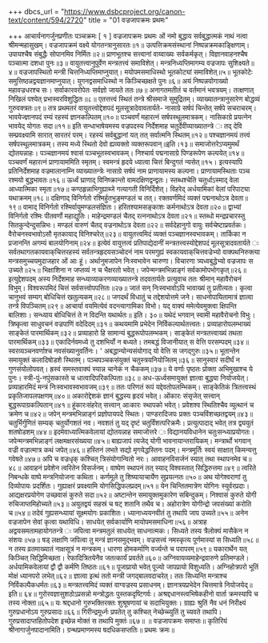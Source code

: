 +++
dbcs_url = "https://www.dsbcproject.org/canon-text/content/594/2720"
title = "01 वज्रजापक्रमः प्रथमः"

+++
आचार्यनागर्जुनप्रणीतः
पञ्चक्रमः 
[ १ ]
वज्रजापक्रमः प्रथमः 
ओं नमो बुद्धाय 
सर्वबुद्धात्मकं नाथं नत्वा श्रीमन्महासुखम्।
वज्रजापक्रमं वक्ष्ये योगतन्त्रानुसारतः॥१॥
उत्पत्तिक्रमसंस्थानां निष्पन्नक्रमकाङ्क्षिणाम्।
उपायश्चैष संबुद्धैः सोपानमिव निर्मितः॥२॥
प्राणभूतश्च सत्त्वानां वाय्वाख्यः सर्वकर्मकृत्।
विज्ञानवाहनश्चैष पञ्चात्मा दशधा पुनः॥३॥
वायुतत्त्वानुपूर्वेण मन्त्रतत्त्वं समाविशेत्।
मन्त्रनिध्यप्तिमागम्य वज्रजापः सुशिक्ष्यते॥४॥
वज्रजापस्थितो मन्त्री चित्तनिध्यप्तिमाप्नुयात्।
मयोपमसमाधिस्थो भूतकोट्यां समाविशेत्॥५॥
भूतकोटेः समुत्तिष्ठन्नद्वयज्ञानमाप्नुयात्।
युगनद्वसमाधिस्थो न किञ्चिच्छक्षते पुनः॥६॥
अयं निष्पन्नयोगाख्यो महावज्रधरश्च सः।
सर्वाकारवरोपेतः सर्वज्ञो जायते ततः॥७॥
अनागतमतीतं च वर्तमानं भवत्रयम्।
तत्क्षणात् निखिलं पश्येत् प्रभास्वरविशुद्धितः॥८॥
एतत्तत्त्वं स्थितं तन्त्रे श्रीसमाजे सुमुद्रितम्।
व्याख्यातन्त्रानुसारेण बोद्धव्यं गुरुवक्त्रतः॥९॥
तत्र प्रथमतरं वायुतत्त्वोद्देशपदं मूलसूत्रादेवावतार्यते-
नासाग्रे सर्षपं चिन्तेत् सर्षपे सचराचरम्।
भावयेज्ज्ञानपदं रम्यं रहस्यं ज्ञानकल्पितम्॥१०॥
पञ्चवर्णं महारत्नं सर्षपस्थूलमात्रकम्।
नासिकाग्रे प्रयत्नेन भावयेद् योगतः सदा॥११॥
इति सन्धाभाषेयमस्य वज्रपदस्य निर्देशमाह चतुर्देवीव्याख्यातन्त्रे ः
तद् देवि सम्प्रवक्ष्यामि सारात् सारतरं परम्।
रहस्यं सर्वबुद्धानां यत् तत् सर्वात्मनि स्थितम्॥१२॥
पश्चज्ञानमयं तत्त्वं सर्षपस्थूलमात्रकम्।
तस्य मध्ये स्थितो देवो ह्यव्यक्तो व्यक्तरूपवान्॥इति।१३॥
समाजोत्तरेऽप्यमुमर्थं द्योतयन्नाहः।
पञ्चज्ञानमयं श्वासं पञ्चभूतस्वभावकम्।
निश्चार्य पद्मनासाग्रे पिण्डरूपेण कल्पयेत्॥१४॥
पञ्चवर्णं महारत्नं प्राणायाममिति स्मृतम्।
स्वमन्त्रं हृदये ध्यात्वा चित्तं बिन्दुगतं न्यसेत्॥१५।
इत्यस्यापि प्रतिनिर्देशमाह वज्रमालानाम्नि व्याख्यातन्त्रेः 
नासाग्रे सर्षपं नाम प्राणायामस्य कल्पना।
प्राणायामस्थिताः पञ्च रश्मयो बुद्धभावतः॥१६॥
ऊर्ध्वं घ्राणाद् विनिष्क्रान्तो वामदक्षिणद्वन्द्वतः।
स्तब्धश्चेति चतुर्धाऽस्माद् वेला आध्यात्मिका स्मृता॥१७॥
कण्ठहृन्नाभिगुह्याब्जे गत्यागती विनिर्दिशेत्।
विहरेद् अर्धयामिकां वेलां परिपाट्या यथाक्रमम्॥१८॥
दक्षिणाद् विनिर्गतो रश्मिर्हुतभुङ्मण्डलं च तत्।
रक्तवर्णमिदं व्यक्तं पद्मनाथोऽत्र देवता॥१९॥
वामाद् विनिर्गतो रश्मिर्वायुमण्डलसंज्ञितः।
हरितश्यामसङ्काशः कर्मनाथोऽत्र देवता॥२०॥
द्वाभ्यां विनिर्गतो रश्मिः पीतवर्णो महाद्युतिः।
माहेन्द्रमण्डलं चैतद् रत्ननाथोऽत्र देवता॥२१॥
स्तब्धो मन्द्रप्रचारस्तु सितकुन्देन्दुसन्निभः।
मण्डलं वारुणं चैतद् वज्रनाथोऽत्र देवता॥२२॥
सर्वदेहानुगो वायुः सर्वचेष्टाप्रवर्तकः।
वैरोचनस्वभावोऽसौ मृतकायाद् विनिश्चरेत्॥२३॥
वायुतत्त्वमिदं व्यक्तं पञ्चज्ञानस्वभावकम्।
तार्किका  न प्रजानन्ति अगम्यं बालयोगिनाम्॥२४॥
इत्येवं वायुत्तत्वं प्रतिपाद्येदानीं मन्त्रतत्त्वस्योद्देशपदं मूलसूत्रादवतार्यते ः
सर्वतथागतकायवाक्‌चित्तरहस्यं सर्वतन्त्रहृदयसञ्चोदनं नाम परमगुह्यं स्वकायवाक्‌चित्तवज्रेभ्यो वाक्पथनिरुक्त्या मन्त्रसमुच्चयमुदाजहार ओं आः हूं।
अर्थानुमजापेन निःस्वभावेन चारुणा।
विचारणा त्र्यध्वबुद्धेभ्यो वज्रजापः स उच्यते॥२५॥
भिक्षाशिना न जप्तव्यं न च भैक्षरतो भवेत्।
जपेन्मन्त्रमभिन्नाङ्गं सर्वकामोपभोगकृत्॥२६॥
इत्युद्देशपदम् अस्य निर्देशमाह सन्ध्याव्याकरणव्याख्यातन्त्रे तदवतार्यतेः
प्रत्युवाच ततः श्रीमान् महावैरोचनं विभुम्।
विश्वरूपमिदं चित्तं सर्वसत्त्वोपपत्तितः॥२७॥
जातं सन् निःस्वभावोऽपि भावाख्यं तु प्रतीत्यतः।
कृत्वा चानुभवं सम्यग् बोधिचित्तं खतुल्यकम्॥२८॥
जगदर्थं विधातुं च तद्देशयोत्तमे जने।
साधनोपायितामात्रं ज्ञात्वा तन्त्रे विपञ्चितम्॥२९॥
आचार्या वयमित्येवं वदन्त्यागामिका विभो।
यद् वाक्यं ममेत्येवमुक्त्वा क्षिपन्ति बालिशाः।
सन्ध्याय बोधिचित्तं ते न विदन्ति यथार्थतः॥ इति। ३०॥
यथेदं भगवान् स्वामी महावैरोचनो विभुः।
त्रिष्कृत्वा साधुवचनं वज्रपाणिं वदेदिदम्॥३१॥
कथयमामि प्रभेदेन निर्विकल्पार्थतत्त्वतः।
प्रव्याहारोपलम्भाख्यं साङ्केतं पारमार्थिकम्॥३२॥
प्रव्याहारो हि सामान्यं बुद्धरूपोपलम्भकम्।
साङ्केतं मन्त्रतत्त्वाख्यं तथता पारमार्थिकम्॥३३॥
एकादिर्नवमध्ये तु दशभिर्यो न बध्यते।
तमबद्धं विजानीयात् स वेत्ति परसम्पदम्॥३४॥
स्वरव्यञ्चनवर्णाश्च नवसंख्यानुवर्तिनः।
' अबद्धान्योन्यसंयोगाद् यो वेत्ति स जगद्‍गुरुः॥३५॥
भूतान्तेन समायुक्तं कलादिषोडशे स्थितम्।
पञ्चपञ्चकसंयुक्तं चतुस्त्रयनियोजितम्॥३६॥
सानुस्वारं सदीर्घं न गुणसंयोलोपवत्।
ह्रस्वं समस्तवाक्यं स्यान्न चानेकं न चैककम्॥३७॥
ये वर्णाः पृष्ठतः प्रोक्ता अभिमुखाश्च ये पुनः।
स्त्री-पुं-नपुंसकास्ते च धात्वादिपरिकल्पिताः॥३८॥
अध-ऊर्ध्वसमायुक्तं ज्ञात्वा बुद्ध्या नियोजयेत्।
प्रव्याहारमिदं मन्त्रं निःस्वभावस्वभावजम्॥३९॥
ततः परिणतं रूपं यद्देवतोपलम्भिकम्।
साङ्केतिकं त्रितत्त्वस्थं प्रकृतिजापलपक्षणम्॥४०॥
अकारोद्देशकं ज्ञानं बुद्धस्य हृदयं भवेत्।
ओंकारः संसृजेत् सत्त्वान् बुद्धरूपाग्रकल्पितान्॥४१॥
हूंकारःसंहरेत् सत्त्वान् आःकारः स्थापको भवेत्।
प्रवेशश्व स्थितिश्चैव व्युत्थानं च क्रमेण च॥४२॥
जपेन् मन्त्रमभिन्नाङ्गं प्रज्ञोपायपदे स्थितः।
पाण्डरादिजपः प्रक्तः पञ्चविंशच्छतद्वयम्॥४३॥
चतुर्भिर्गुणितं सम्यक् चतुर्योगशतं नव।
नवशतं तु यद् दृष्टं चतुर्विंशत्परिक्रमैः।
प्रत्युत्पादाद् भवेत् तत्र द्व्ययुतं शतषोडशम्॥४४॥
इदमेवाध्यात्मिकवेलायां द्योतयन्नाह समाजोत्तरे ः
विद्यानयविधानेन चतुःसन्ध्याप्रयोगतः।
जपेन्मन्त्रमभिन्नाङ्गं लक्षमक्षरसंख्यया॥४५॥
बाह्यजापं त्यजेद् योगी भावनायान्तरायिकम्।
मन्त्रार्थो भगवान् वज्री वज्रात्मात्र कथं जपेत्॥४६॥
हस्तिनं लभते सद्यो मृगयेद्धस्तिनः पदम्।
मन्त्रमूर्तिः स्वयं साक्षात् किमन्यत्तु गवेषते॥४७॥
अपि च वज्रधृक् कश्चित् त्रिसंयोगान्वितो नरः।
आवाहनविसर्जनं स्यात् तथा स्थापनमेव च॥४८॥
आवाहनं प्रवेशेन त्वरितेन विसर्जनम्।
वाष्पेण स्थापनं तत् स्याद् विश्वस्तात् सिद्धिरुत्तमा॥४९॥
त्वरिते निबन्धके वाष्पे मन्त्रनियोजना कथिता।
कर्णमूले तु शिष्यायाचार्येण सुप्रयत्नतः॥५०॥
अथ योगेश्वराणां तु दिव्योपायः प्रदर्शितः।
गुह्याक्षरं प्रवक्ष्यामि योगसिद्धिफलप्रदम्॥५१॥
येन चिन्तितमात्रेण योगिनः स्युर्वरप्रदाः।
आद्यक्षरप्रयोगेण उच्छवासं कुरुते सदा॥५२॥
अष्टान्तेन समायुक्तमुकारेण सबिन्दुकम्।
निश्वासं कुरुते योगी रुचिजाप्तमिहोच्यते॥५३॥
अयुतद्वयं सहस्रं च षट् शतानि तथैव च।
अहोरात्रेण योगीन्द्रो जपसंख्यां करोति च॥५४॥
तदेवं गुह्यसन्ध्यायां सूक्ष्मयोगः प्रकाशितः।
ध्यानाध्ययनवीतं तु तथापि जाप उच्यते॥५५॥
अनेन वज्रजापेन सेवां कृत्वा यथाविधि।
साधयेत् सर्वकार्याणि मायोपमसमाधिना॥५६॥
अत्राह अद्वयसमतामहायोगतन्त्रे ः
जपित्वा मन्त्रमतुलं साधयेत् साधनात्मकः।
सिध्यते तस्य त्रैलोक्यं मासैकेन न संशयः॥५७॥
षड् लक्षाणि जपित्वा तु मन्त्रं ज्ञानसमुद्भवम्।
वज्रसत्त्वं नमस्कृत्य पूर्णमास्यां स सिध्यति॥५८॥
न तस्य व्रतमाख्यातं नाक्षसूत्रं न मन्त्रकम्।
धारणा होमकर्माणि वर्ज्यन्ते च परापरम्॥५९॥
यकारार्थेन यत् किञ्चित् सिद्धिमिच्छता।
रेफादित्रितयेनैव जतत्कार्यं प्रवर्तते॥६०॥
अग्निवायव्यमाहेन्द्रवारुणे प्रतिमण्डले।
अर्धयामिकवेलायां द्वौ द्वौ कर्मणि तिष्ठतः॥६१॥
पूजाप्रायो भवेत् पूज्यो जापप्रायो विशुध्यति।
अग्निहोत्रपरो भूतिं मोक्षं ध्यानपरो लभेत्॥६२॥
ज्ञात्वा इत्थं ततो मन्त्री जगद्‍बालवदाचरेत्।
ततः सिध्यन्ति मन्त्राश्च निर्विकल्पैकधर्मतः॥६३॥
मन्त्रतत्त्वमिदं व्यक्तं वाग्वज्रस्य प्रसाधनम्।
ज्ञानत्रयप्रभेदेन चित्तमात्रे नियोजयेद्॥ इति॥ ६४॥
गुरोरवज्ञासुशठोऽप्रसन्नो
मन्त्रोद्धतः पुस्तकदृष्टिगर्वः।
अश्रद्दधानस्त्वभिषेकहीनो 
वार्ता क्रमस्यापि च तस्य नोक्ता॥६५॥
यः श्रद्दधानो गुरुभक्तिरक्तः
शुश्रूषणायां च सदाभियुक्तः।
ग्राह्यः श्रुतिं नैव धनं निरीक्ष्यं 
गुरुप्रधानोऽय गुरुप्रसादः॥६६॥
गिरीन्द्रमूर्ध्नः प्रपतेत् तु कश्चित् 
नेच्छेच्च्युतिं तु च्यवते तथापि।
गुरुप्रसादाप्तहितोपदेश
इच्छेन्न मोक्तं स तथापि मुक्तंः॥६७॥
॥ वज्रजापक्रमः समाप्तः॥
कृतिरियं श्रीनागार्जुनपादानामिति।
ग्रन्थप्रमाणमस्य षदधिकसप्ततिः॥ प्रथमः क्रमः॥
